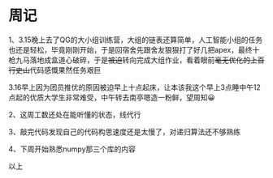 # 周记

1、3.15晚上去了QG的大小组训练营，大组的链表还算简单，人工智能小组的任务也还是轻松，毕竟刚刚开始，于是回宿舍先跟舍友狠狠打了好几把apex，最终十枪九马落地成盒道心破碎，于是~~被迫~~转向完成大组作业，看着眼前~~毫无优化的上百行史山~~代码感慨果然任务艰巨

3.16早上因为团员推优的原因被迫早上十点起床，让本该我这个早上3点睡中午12点起的优质大学生非常难受，中午转去南亭嗯造一粉鲜，望周知😀



2、这周工数还处在能听懂的状态，线代行

3、敲完代码发现自己的代码构思速度还是太慢了，对递归算法还不够熟练

4、下周开始熟悉numpy那三个库的内容

以上